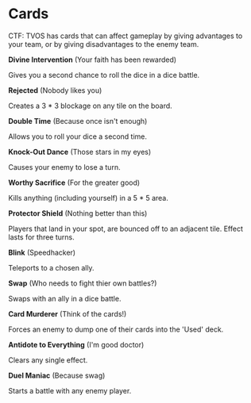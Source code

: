 Cards
=====
CTF: TVOS has cards that can affect gameplay by giving advantages to your team, or by giving disadvantages to the enemy team.

**Divine Intervention** (Your faith has been rewarded)

Gives you a second chance to roll the dice in a dice battle.

**Rejected** (Nobody likes you)

Creates a 3 * 3 blockage on any tile on the board.

**Double Time** (Because once isn't enough)

Allows you to roll your dice a second time.

**Knock-Out Dance** (Those stars in my eyes)

Causes your enemy to lose a turn.

**Worthy Sacrifice** (For the greater good)

Kills anything (including yourself) in a 5 * 5 area.

**Protector Shield** (Nothing better than this)

Players that land in your spot, are bounced off to an adjacent tile. Effect lasts for three turns.

**Blink** (Speedhacker)

Teleports to a chosen ally.

**Swap** (Who needs to fight thier own battles?)

Swaps with an ally in a dice battle.

**Card Murderer** (Think of the cards!)

Forces an enemy to dump one of their cards into the 'Used' deck.

**Antidote to Everything** (I'm good doctor)

Clears any single effect.

**Duel Maniac** (Because swag)

Starts a battle with any enemy player.